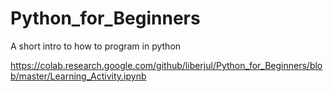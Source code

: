 # Python_for_Beginners
A short intro to how to program in python

https://colab.research.google.com/github/liberjul/Python_for_Beginners/blob/master/Learning_Activity.ipynb

